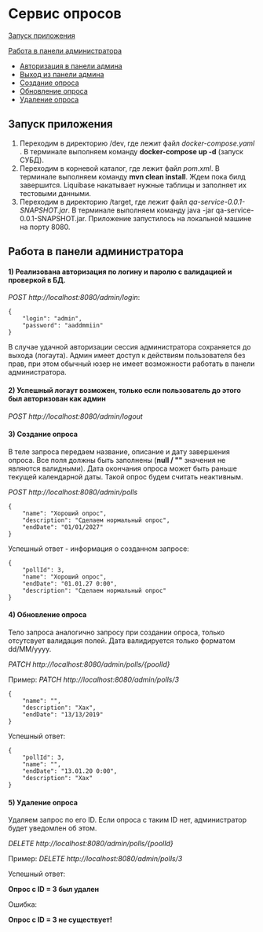# Сервис опросов

[Запуск приложения](#Start)

[Работа в панели администратора](#Admin)

+ [Авторизация в панели админа](#Login)
+ [Выход из панели админа](#Logout)
+ [Создание опроса](#CreatePoll)
+ [Обновление опроса](#UpdatePoll)
+ [Удаление опроса](#DeletePoll)

## <a name="Start"></a> Запуск приложения

1) Переходим в директорию /dev, где лежит файл *docker-compose.yaml* . В терминале выполняем команду **docker-compose up
   -d** (запуск СУБД).
3) Переходим в корневой каталог, где лежит файл *pom.xml*. В терминале выполняем команду **mvn clean install**. Ждем
   пока билд завершится. Liquibase накатывает нужные таблицы и заполняет их тестовыми данными.
5) Переходим в директорию /target, где лежит файл *qa-service-0.0.1-SNAPSHOT.jar*. В терминале выполняем команду java
   -jar qa-service-0.0.1-SNAPSHOT.jar. Приложение запустилось на локальной машине на порту 8080.

## <a name="Admin"></a> Работа в панели администратора

#### <a name="Login"></a> 1) Реализована авторизация по логину и паролю с валидацией и проверкой в БД.

*POST http://localhost:8080/admin/login*:

```
{
    "login": "admin",
    "password": "aaddmmiin"
}
```

В случае удачной авторизации сессия администратора сохраняется до выхода (логаута). Админ имеет доступ к действиям
пользователя без прав, при этом обычный юзер не имеет возможности работать в панели администратора.

#### <a name="Logout"></a> 2) Успешный логаут возможен, только если пользователь до этого был авторизован как админ

*POST http://localhost:8080/admin/logout*

#### <a name="CreatePoll"></a> 3) Создание опроса

В теле запроса передаем название, описание и дату завершения опроса. Все поля должны быть заполнены (**null / ""**
значения не являются валидными). Дата окончания опроса может быть раньше текущей календарной даты. Такой опрос будем
считать неактивным.

*POST http://localhost:8080/admin/polls*

```
{
    "name": "Хороший опрос",
    "description": "Сделаем нормальный опрос",
    "endDate": "01/01/2027"
}
```

Успешный ответ - информация о созданном запросе:

```
{
    "pollId": 3,
    "name": "Хороший опрос",
    "endDate": "01.01.27 0:00",
    "description": "Сделаем нормальный опрос"
}
```

#### <a name="UpdatePoll"></a> 4) Обновление опроса

Тело запроса аналогично запросу при создании опроса, только отсутсвует валидация полей. Дата валидируется только
форматом dd/MM/yyyy.

*PATCH http://localhost:8080/admin/polls/{poolId}*

Пример: *PATCH http://localhost:8080/admin/polls/3*

```
{
    "name": "",
    "description": "Хах",
    "endDate": "13/13/2019"
}
```

Успешный ответ:

```
{
    "pollId": 3,
    "name": "",
    "endDate": "13.01.20 0:00",
    "description": "Хах"
}
```

#### <a name="DeletePoll"></a> 5) Удаление опроса

Удаляем запрос по его ID. Если опроса с таким ID нет, администратор будет уведомлен об этом.

*DELETE http://localhost:8080/admin/polls/{poolId}*

Пример: *DELETE http://localhost:8080/admin/polls/3*

Успешный ответ:

**Опрос с ID = 3 был удален**

Ошибка:

**Опрос с ID = 3 не существует!**



